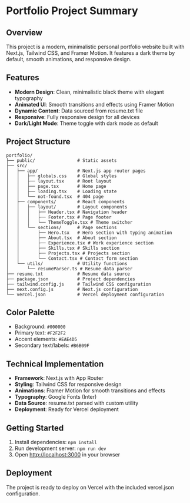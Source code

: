 # Portfolio Project Summary

## Overview
This project is a modern, minimalistic personal portfolio website built with Next.js, Tailwind CSS, and Framer Motion. It features a dark theme by default, smooth animations, and responsive design.

## Features
- **Modern Design**: Clean, minimalistic black theme with elegant typography
- **Animated UI**: Smooth transitions and effects using Framer Motion
- **Dynamic Content**: Data sourced from resume.txt file
- **Responsive**: Fully responsive design for all devices
- **Dark/Light Mode**: Theme toggle with dark mode as default

## Project Structure
```
portfolio/
├── public/                # Static assets
├── src/
│   ├── app/               # Next.js app router pages
│   │   ├── globals.css    # Global styles
│   │   ├── layout.tsx     # Root layout
│   │   ├── page.tsx       # Home page
│   │   ├── loading.tsx    # Loading state
│   │   └── not-found.tsx  # 404 page
│   ├── components/        # React components
│   │   ├── layout/        # Layout components
│   │   │   ├── Header.tsx # Navigation header
│   │   │   ├── Footer.tsx # Page footer
│   │   │   └── ThemeToggle.tsx # Theme switcher
│   │   └── sections/      # Page sections
│   │       ├── Hero.tsx   # Hero section with typing animation
│   │       ├── About.tsx  # About section
│   │       ├── Experience.tsx # Work experience section
│   │       ├── Skills.tsx # Skills section
│   │       ├── Projects.tsx # Projects section
│   │       └── Contact.tsx # Contact form section
│   └── utils/             # Utility functions
│       └── resumeParser.ts # Resume data parser
├── resume.txt             # Resume data source
├── package.json           # Project dependencies
├── tailwind.config.js     # Tailwind CSS configuration
├── next.config.js         # Next.js configuration
└── vercel.json            # Vercel deployment configuration
```

## Color Palette
- Background: `#000000`
- Primary text: `#F2F2F2`
- Accent elements: `#EAE4D5`
- Secondary text/labels: `#B6B09F`

## Technical Implementation
- **Framework**: Next.js with App Router
- **Styling**: Tailwind CSS for responsive design
- **Animations**: Framer Motion for smooth transitions and effects
- **Typography**: Google Fonts (Inter)
- **Data Source**: resume.txt parsed with custom utility
- **Deployment**: Ready for Vercel deployment

## Getting Started
1. Install dependencies: `npm install`
2. Run development server: `npm run dev`
3. Open [http://localhost:3000](http://localhost:3000) in your browser

## Deployment
The project is ready to deploy on Vercel with the included vercel.json configuration.